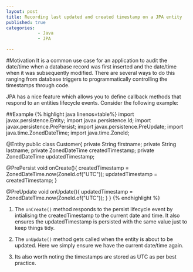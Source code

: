 ```yaml
---
layout: post
title: Recording last updated and created timestamp on a JPA entity
published: true
categories: 
            - Java
            - JPA

---
```


#Motivation
It is a common use case for an application to audit the date/time when a database record was first inserted and the date/time when it was subsequently
modified. There are several ways to do this ranging from database triggers to programmatically controlling the timestamps through code.

JPA has a nice feature which allows you to define callback methods that respond to an entities lifecycle events.
Consider the following example:

##Example
{% highlight java linenos=table%}
import javax.persistence.Entity;
import javax.persistence.Id;
import javax.persistence.PrePersist;
import javax.persistence.PreUpdate;
import java.time.ZonedDateTime;
import java.time.ZoneId;

@Entity
public class Customer{
  private String firstname;
  private String lastname;
  private ZonedDateTime createdTimestamp;
  private ZonedDateTime updatedTimestamp;
  
  @PrePersist
  void onCreate(){
    createdTimestamp = ZonedDateTime.now(ZoneId.of("UTC"));
    updatedTimestamp = createdTimestamp;
  }

  @PreUpdate
  void onUpdate(){
    updatedTimestamp = ZonedDateTime.now(ZoneId.of("UTC"));
  }
}
{% endhighlight %}

1. The `onCreate()` method responds to the persist lifecycle event by intialising the createdTimestamp to the current date and time.
It also ensures the updatedTimestamp is persisted with the same value just to keep things tidy.

2. The `onUpdate()` method gets called when the entity is about to be updated. Here we simply ensure we have the current date/time again.

3. Its also worth noting the timestamps are stored as UTC as per best practice.


